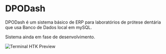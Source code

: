 # DPODash
DPODash é um sistema básico de ERP para laboratórios de prótese dentária que usa Banco de Dados local em mySQL.

Sistema ainda em fase de desenvolvimento.

<img src="https://i.ibb.co/4Fqj1L8/Capture-DPODash-13-01-2021.png" alt="Terminal HTK Preview" border="0" />
